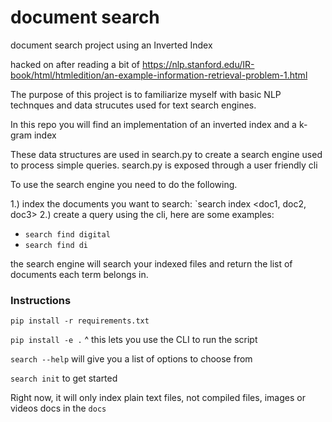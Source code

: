 # document search
document search project using an Inverted Index

hacked on after reading a bit of https://nlp.stanford.edu/IR-book/html/htmledition/an-example-information-retrieval-problem-1.html

The purpose of this project is to familiarize myself with basic NLP technques and data strucutes used for text search engines.

In this repo you will find an implementation of an inverted index and a k-gram index

These data structures are used in search.py to create a search engine used to process simple queries.
search.py is exposed through a user friendly cli

To use the search engine you need to do the following.

1.) index the documents you want to search: `search index <doc1, doc2, doc3>
2.) create a query using the cli, here are some examples:
* `search find digital`
* `search find di`

the search engine will search your indexed files and return the list of documents each term belongs in.


### Instructions
`pip install -r requirements.txt`

`pip install -e .`
^ this lets you use the CLI to run the script

`search --help` will give you a list of options to choose from

`search init` to get started

Right now, it will only index plain text files, not compiled files, images or videos docs in the `docs`
